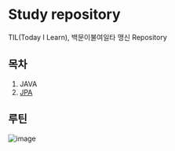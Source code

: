 # Study repository
TIL(Today I Learn), 백문이불여일타 맹신 Repository
## 목차
1. JAVA
2. [JPA](https://github.com/oyatrij/my-study/tree/main/JPA/infrean-jpa-basic)
## 루틴
![image](https://github.com/oyatrij/my-study/assets/118187065/4a4d01a6-0d46-4559-8294-adf4ce9fcd50)




